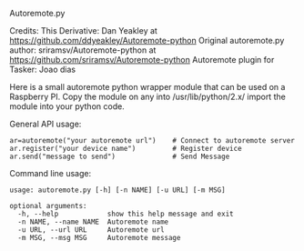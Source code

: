 Autoremote.py 

Credits:
	This Derivative: Dan Yeakley at https://github.com/ddyeakley/Autoremote-python
	Original autoremote.py author:  sriramsv/Autoremote-python at https://github.com/sriramsv/Autoremote-python
	Autoremote plugin for Tasker: Joao dias

Here is a small autoremote python wrapper module that can be used on a Raspberry PI.  Copy the module on any into /usr/lib/python/2.x/ import the module into your python code.

General API usage:

	ar=autoremote("your autoremote url")   	# Connect to autoremote server
	ar.register("your device name")   		# Register device
	ar.send("message to send")			  	# Send Message

Command line usage:
	
	usage: autoremote.py [-h] [-n NAME] [-u URL] [-m MSG]

	optional arguments:
	  -h, --help            show this help message and exit
	  -n NAME, --name NAME  Autoremote name
	  -u URL, --url URL     Autoremote url
	  -m MSG, --msg MSG     Autoremote message